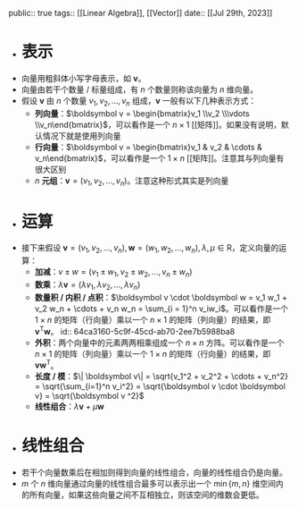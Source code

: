 public:: true
tags:: [[Linear Algebra]], [[Vector]]
date:: [[Jul 29th, 2023]]

- # 表示
- 向量用粗斜体小写字母表示，如 $\boldsymbol v$。
- 向量由若干个数量 / 标量组成，有 $n$ 个数量则称该向量为 $n$ 维向量。
- 假设 $\boldsymbol v$ 由 $n$ 个数量 $v_1,v_2,\dots,v_n$ 组成，$\boldsymbol v$ 一般有以下几种表示方式：
	- **列向量**：$\boldsymbol v = \begin{bmatrix}v_1 \\v_2 \\\vdots \\v_n\end{bmatrix}$，可以看作是一个 $n\times 1$ [[矩阵]]。如果没有说明，默认情况下就是使用列向量
	- **行向量**：$\boldsymbol v = \begin{bmatrix}v_1 & v_2 & \cdots & v_n\end{bmatrix}$，可以看作是一个 $1\times n$ [[矩阵]]。注意其与列向量有很大区别
	- $n$ **元组**：$\boldsymbol v = (v_1,v_2,\dots,v_n)$。注意这种形式其实是列向量
- # 运算
- 接下来假设 $\boldsymbol v=(v_1,v_2,\dots,v_n), \boldsymbol w=(w_1,w_2,\dots,w_n),\lambda,\mu \in \mathrm R$，定义向量的运算：
	- **加减**：$v \pm w = (v_1 \pm w_1, v_2 \pm w_2,\dots, v_n \pm w_n)$
	- **数乘**：$\lambda \boldsymbol v = (\lambda v_1,\lambda v_2,\dots,\lambda v_n)$
	- **数量积 / 内积 / 点积**：$\boldsymbol v \cdot \boldsymbol w = v_1 w_1 + v_2 w_n + \cdots + v_n w_n = \sum_{i = 1}^n v_iw_i$。可以看作是一个 $1 \times n$ 的矩阵（行向量）乘以一个 $n\times 1$ 的矩阵（列向量）的结果，即 $\boldsymbol v^{\mathrm T}\boldsymbol w$。
	  id:: 64ca3160-5c9f-45cd-ab70-2ee7b5988ba8
	- **外积**：两个向量中的元素两两相乘组成一个 $n \times n$ 方阵。可以看作是一个 $n\times 1$ 的矩阵（列向量）乘以一个 $1 \times n$ 的矩阵（行向量）的结果，即 $\boldsymbol v\boldsymbol w^{\mathrm T}$。
	- **长度 / 模**：$\| \boldsymbol v\| = \sqrt{v_1^2 + v_2^2 + \cdots + v_n^2} = \sqrt{\sum_{i=1}^n v_i^2} = \sqrt{\boldsymbol v \cdot \boldsymbol v} = \sqrt{\boldsymbol v ^2}$
	- **线性组合**：$\lambda \boldsymbol v + \mu \boldsymbol w$
- # 线性组合
- 若干个向量数乘后在相加则得到向量的线性组合，向量的线性组合仍是向量。
- $m$ 个 $n$ 维向量通过向量的线性组合最多可以表示出一个 $\min\{m,n\}$ 维空间内的所有向量，如果这些向量之间不互相独立，则该空间的维数会更低。